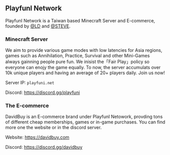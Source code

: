 ## PlayfunI Network

PlayfunI Network is a Taiwan based Minecraft Server and E-commerce, founded by [@LD](https://github.com/HappyGroupHub) and [@STEVE](https://github.com/Tmdoofking).

### Minecraft Server
We aim to provide various game modes with low latencies for Asia regions, games such as Annihilation, Practice, Survival and other Mini-Games always gainning people pure fun. 
We inisist the「Fair Play」policy so everyone can enojy the game equally. To now, the server accumulats over 10k unique players and having an average of 20+ players daily.
Join us now!

Server IP: `playfuni.net`

Discord: https://discord.gg/playfuni


### The E-commerce

DavidBuy is an E-commerce brand under PlayfunI Netowork, provding tons of different cheap memberships, games or in-game purchases.
You can find more one the website or in the discord server.

Website: https://davidbuy.com

Discord: https://discord.gg/davidbuy
